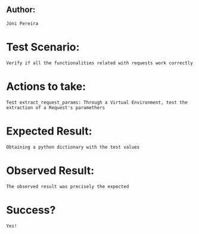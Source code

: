 ## Author: 
    Jóni Pereira

# Test Scenario: 
    Verify if all the functionalities related with requests work correctly

# Actions to take:
    Test extract_request_params: Through a Virtual Environment, test the extraction of a Request's paramethers
    
# Expected Result:
    Obtaining a python dictionary with the test values

# Observed Result:
    The observed result was precisely the expected
    
# Success? 
    Yes!